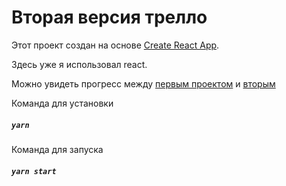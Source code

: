 # Вторая версия трелло

Этот проект создан на основе [Create React App](https://github.com/facebook/create-react-app).

Здесь уже я использовал react.

Можно увидеть прогресс между [первым проектом](https://anton-sn.github.io/trello-project/) и [вторым](https://jovial-sammet-afeb76.netlify.app/)

Команда для установки

##### `yarn`

Команда для запуска

##### `yarn start`
